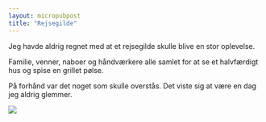 ```yaml
--- 
layout: micropubpost
title: "Rejsegilde"
--- 
```


Jeg havde aldrig regnet med at et rejsegilde skulle blive en stor oplevelse. 

Familie, venner, naboer og håndværkere alle samlet for at se et halvfærdigt hus og spise en grillet pølse. 

På forhånd var det noget som skulle overstås. Det viste sig at være en dag jeg aldrig glemmer.

![](http://mathiasaggerbo.dk/assets/rejsegilde.jpg)